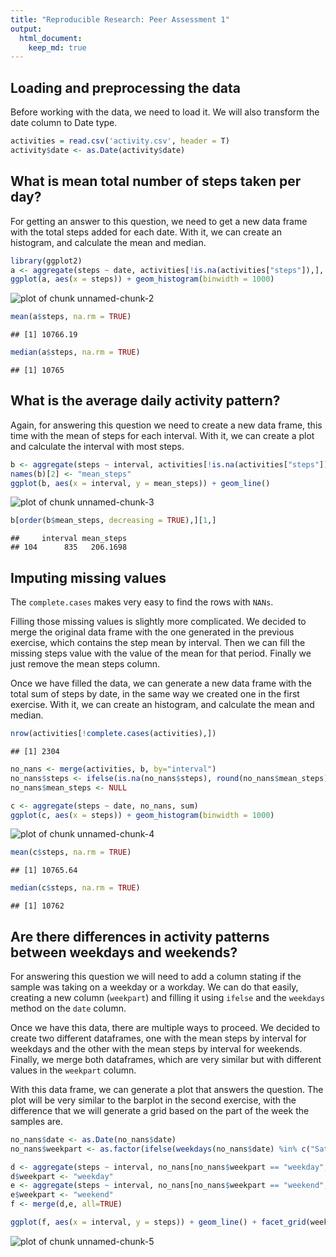 ```yaml
---
title: "Reproducible Research: Peer Assessment 1"
output: 
  html_document:
    keep_md: true
---
```



## Loading and preprocessing the data

Before working with the data, we need to load it. We will also transform the date column to Date type.


```r
activities = read.csv('activity.csv', header = T)
activity$date <- as.Date(activity$date)
```


## What is mean total number of steps taken per day?

For getting an answer to this question, we need to get a new data frame with the total steps added for each date. With it, we can create an histogram, and calculate the mean and median.


```r
library(ggplot2)
a <- aggregate(steps ~ date, activities[!is.na(activities["steps"]),], sum)
ggplot(a, aes(x = steps)) + geom_histogram(binwidth = 1000)
```

![plot of chunk unnamed-chunk-2](figure/unnamed-chunk-2-1.png) 

```r
mean(a$steps, na.rm = TRUE)
```

```
## [1] 10766.19
```

```r
median(a$steps, na.rm = TRUE)
```

```
## [1] 10765
```


## What is the average daily activity pattern?

Again, for answering this question we need to create a new data frame, this time with the mean of steps for each interval. With it, we can create a plot and calculate the interval with most steps.


```r
b <- aggregate(steps ~ interval, activities[!is.na(activities["steps"]),], mean)
names(b)[2] <- "mean_steps"
ggplot(b, aes(x = interval, y = mean_steps)) + geom_line()
```

![plot of chunk unnamed-chunk-3](figure/unnamed-chunk-3-1.png) 

```r
b[order(b$mean_steps, decreasing = TRUE),][1,]
```

```
##     interval mean_steps
## 104      835   206.1698
```


## Imputing missing values

The `complete.cases` makes very easy to find the rows with `NANs`. 

Filling those missing values is slightly more complicated. We decided to merge the original data frame with the one generated in the previous exercise, which contains the step mean by interval. Then we can fill the missing steps value with the value of the mean for that period. Finally we just remove the mean steps column.

Once we have filled the data, we can generate a new data frame with the total sum of steps by date, in the same way we created one in the first exercise. With it, we can create an histogram, and calculate the mean and median.


```r
nrow(activities[!complete.cases(activities),])
```

```
## [1] 2304
```

```r
no_nans <- merge(activities, b, by="interval")
no_nans$steps <- ifelse(is.na(no_nans$steps), round(no_nans$mean_steps), no_nans$steps)
no_nans$mean_steps <- NULL

c <- aggregate(steps ~ date, no_nans, sum)
ggplot(c, aes(x = steps)) + geom_histogram(binwidth = 1000)
```

![plot of chunk unnamed-chunk-4](figure/unnamed-chunk-4-1.png) 

```r
mean(c$steps, na.rm = TRUE)
```

```
## [1] 10765.64
```

```r
median(c$steps, na.rm = TRUE)
```

```
## [1] 10762
```


## Are there differences in activity patterns between weekdays and weekends?

For answering this question we will need to add a column stating if the sample was taking on a weekday or a workday. We can do that easily, creating a new column (`weekpart`) and filling it using `ifelse` and the `weekdays` method on the `date` column.

Once we have this data, there are multiple ways to proceed. We decided to create two different dataframes, one with the mean steps by interval for weekdays and the other with the mean steps by interval for weekends. Finally, we merge both dataframes, which are very similar but with different values in the `weekpart` column.

With this data frame, we can generate a plot that answers the question. The plot will be very similar to the barplot in the second exercise, with the difference that we will generate a grid based on the part of the week the samples are.

```r
no_nans$date <- as.Date(no_nans$date)
no_nans$weekpart <- as.factor(ifelse(weekdays(no_nans$date) %in% c("Saturday","Sunday"), "weekend", "weekday"))

d <- aggregate(steps ~ interval, no_nans[no_nans$weekpart == "weekday", ], mean)
d$weekpart <- "weekday"
e <- aggregate(steps ~ interval, no_nans[no_nans$weekpart == "weekend", ], mean)
e$weekpart <- "weekend"
f <- merge(d,e, all=TRUE)

ggplot(f, aes(x = interval, y = steps)) + geom_line() + facet_grid(weekpart ~ .)
```

![plot of chunk unnamed-chunk-5](figure/unnamed-chunk-5-1.png) 
